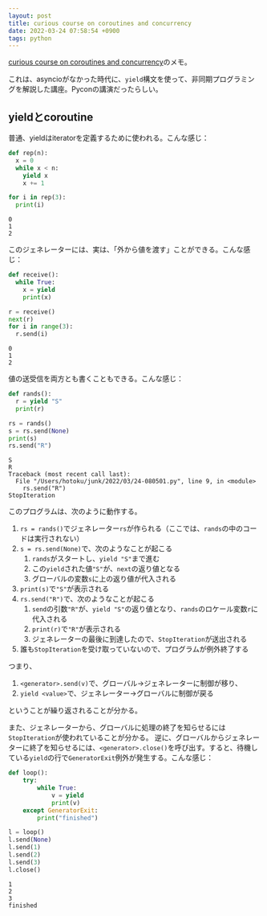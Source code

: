 ```yaml
---
layout: post
title: curious course on coroutines and concurrency
date: 2022-03-24 07:58:54 +0900
tags: python
---
```


[curious course on coroutines and concurrency](http://www.dabeaz.com/coroutines/)のメモ。

これは、asyncioがなかった時代に、`yield`構文を使って、非同期プログラミングを解説した講座。Pyconの講演だったらしい。

## yieldとcoroutine

普通、yieldはiteratorを定義するために使われる。こんな感じ：

```python
def rep(n):
  x = 0
  while x < n:
    yield x
    x += 1

for i in rep(3):
  print(i)

```

```shell
0
1
2
```

このジェネレーターには、実は、「外から値を渡す」ことができる。こんな感じ：

```python
def receive():
  while True:
    x = yield
    print(x)

r = receive()
next(r)
for i in range(3):
  r.send(i)
```

```shell
0
1
2
```

値の送受信を両方とも書くこともできる。こんな感じ：

```python
def rands():
  r = yield "S"
  print(r)

rs = rands()
s = rs.send(None)
print(s)
rs.send("R")

```

```shell
S
R
Traceback (most recent call last):
  File "/Users/hotoku/junk/2022/03/24-080501.py", line 9, in <module>
    rs.send("R")
StopIteration
```

このプログラムは、次のように動作する。

1. `rs = rands()`でジェネレーター`rs`が作られる（ここでは、`rands`の中のコードは実行されない）
2. `s = rs.send(None)`で、次のようなことが起こる
   1. `rands`がスタートし、`yield "S"`まで進む
   2. この`yield`された値`"S"`が、`next`の返り値となる
   3. グローバルの変数`s`に上の返り値が代入される
3. `print(s)`で`"S"`が表示される
4. `rs.send("R")`で、次のようなことが起こる
   1. `send`の引数`"R"`が、`yield "S"`の返り値となり、`rands`のロケール変数`r`に代入される
   2. `print(r)`で`"R"`が表示される
   3. ジェネレーターの最後に到達したので、`StopIteration`が送出される
5. 誰も`StopIteration`を受け取っていないので、プログラムが例外終了する

つまり、

1. `<generator>.send(v)`で、グローバル→ジェネレーターに制御が移り、
2. `yield <value>`で、ジェネレーター→グローバルに制御が戻る

ということが繰り返されることが分かる。

また、ジェネレーターから、グローバルに処理の終了を知らせるには`StopIteration`が使われていることが分かる。
逆に、グローバルからジェネレーターに終了を知らせるには、`<generator>.close()`を呼び出す。すると、待機している`yield`の行で`GeneratorExit`例外が発生する。こんな感じ：

```python
def loop():
    try:
        while True:
            v = yield
            print(v)
    except GeneratorExit:
        print("finished")

l = loop()
l.send(None)
l.send(1)
l.send(2)
l.send(3)
l.close()
```

```shell
1
2
3
finished
```
